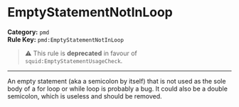 # EmptyStatementNotInLoop
**Category:** `pmd`<br/>
**Rule Key:** `pmd:EmptyStatementNotInLoop`<br/>
> :warning: This rule is **deprecated** in favour of `squid:EmptyStatementUsageCheck`.

-----

An empty statement (aka a semicolon by itself) that is not used as the sole body of a for loop or while loop is probably a bug. It could also be a double semicolon, which is useless and should be removed.
